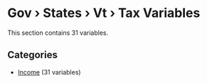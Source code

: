# Gov › States › Vt › Tax Variables

This section contains 31 variables.

## Categories

- [Income](income/index.md) (31 variables)
